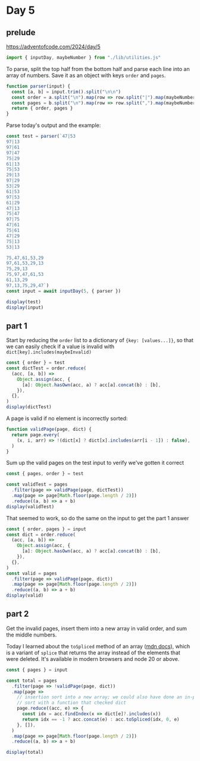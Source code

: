 # Day 5

## prelude

https://adventofcode.com/2024/day/5

```js echo
import { inputDay, maybeNumber } from "./lib/utilities.js"
```

To parse, split the top half from the bottom half and parse each line into an array of numbers. Save it as an object with keys `order` and `pages`.

```js echo
function parser(input) {
  const [a, b] = input.trim().split("\n\n")
  const order = a.split("\n").map(row => row.split("|").map(maybeNumber))
  const pages = b.split("\n").map(row => row.split(",").map(maybeNumber))
  return { order, pages }
}
```

Parse today's output and the example:

```js
const test = parser(`47|53
97|13
97|61
97|47
75|29
61|13
75|53
29|13
97|29
53|29
61|53
97|53
61|29
47|13
75|47
97|75
47|61
75|61
47|29
75|13
53|13

75,47,61,53,29
97,61,53,29,13
75,29,13
75,97,47,61,53
61,13,29
97,13,75,29,47`)
const input = await inputDay(5, { parser })
```

```js echo
display(test)
display(input)
```

## part 1

Start by reducing the `order` list to a dictionary of `{key: [values...]}`, so that we can easily check if a value is invalid with `dict[key].includes(maybeInvalid)`

```js echo
const { order } = test
const dictTest = order.reduce(
  (acc, [a, b]) =>
    Object.assign(acc, {
      [a]: Object.hasOwn(acc, a) ? acc[a].concat(b) : [b],
    }),
  {},
)
display(dictTest)
```

A page is valid if no element is incorrectly sorted:

```js echo
function validPage(page, dict) {
  return page.every(
    (x, i, arr) => !(dict[x] ? dict[x].includes(arr[i - 1]) : false),
  )
}
```

Sum up the valid pages on the test input to verify we've gotten it correct

```js echo
const { pages, order } = test

const validTest = pages
  .filter(page => validPage(page, dictTest))
  .map(page => page[Math.floor(page.length / 2)])
  .reduce((a, b) => a + b)
display(validTest)
```

That seemed to work, so do the same on the input to get the part 1 answer

```js echo
const { order, pages } = input
const dict = order.reduce(
  (acc, [a, b]) =>
    Object.assign(acc, {
      [a]: Object.hasOwn(acc, a) ? acc[a].concat(b) : [b],
    }),
  {},
)
const valid = pages
  .filter(page => validPage(page, dict))
  .map(page => page[Math.floor(page.length / 2)])
  .reduce((a, b) => a + b)
display(valid)
```

## part 2

Get the invalid pages, insert them into a new array in valid order, and sum the middle numbers.

Today I learned about the `toSpliced` method of an array ([mdn docs](https://developer.mozilla.org/en-US/docs/Web/JavaScript/Reference/Global_Objects/Array/toSpliced)), which is a variant of `splice` that returns the array instead of the elements that were deleted. It's available in modern browsers and node 20 or above.

```js echo
const { pages } = input

const total = pages
  .filter(page => !validPage(page, dict))
  .map(page =>
    // insertion sort into a new array; we could also have done an in-place
    // sort with a function that checked dict
    page.reduce((acc, e) => {
      const idx = acc.findIndex(x => dict[e]?.includes(x))
      return idx == -1 ? acc.concat(e) : acc.toSpliced(idx, 0, e)
    }, []),
  )
  .map(page => page[Math.floor(page.length / 2)])
  .reduce((a, b) => a + b)

display(total)
```
